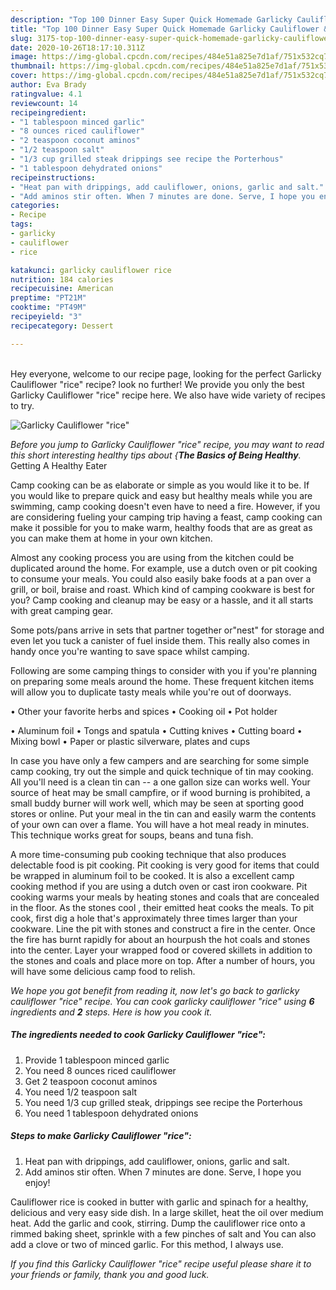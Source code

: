 ```yaml
---
description: "Top 100 Dinner Easy Super Quick Homemade Garlicky Cauliflower &amp;#34;rice&amp;#34;"
title: "Top 100 Dinner Easy Super Quick Homemade Garlicky Cauliflower &amp;#34;rice&amp;#34;"
slug: 3175-top-100-dinner-easy-super-quick-homemade-garlicky-cauliflower-and-34-rice-and-34
date: 2020-10-26T18:17:10.311Z
image: https://img-global.cpcdn.com/recipes/484e51a825e7d1af/751x532cq70/garlicky-cauliflower-rice-recipe-main-photo.jpg
thumbnail: https://img-global.cpcdn.com/recipes/484e51a825e7d1af/751x532cq70/garlicky-cauliflower-rice-recipe-main-photo.jpg
cover: https://img-global.cpcdn.com/recipes/484e51a825e7d1af/751x532cq70/garlicky-cauliflower-rice-recipe-main-photo.jpg
author: Eva Brady
ratingvalue: 4.1
reviewcount: 14
recipeingredient:
- "1 tablespoon minced garlic"
- "8 ounces riced cauliflower"
- "2 teaspoon coconut aminos"
- "1/2 teaspoon salt"
- "1/3 cup grilled steak drippings see recipe the Porterhous"
- "1 tablespoon dehydrated onions"
recipeinstructions:
- "Heat pan with drippings, add cauliflower, onions, garlic and salt."
- "Add aminos stir often. When 7 minutes are done. Serve, I hope you enjoy!"
categories:
- Recipe
tags:
- garlicky
- cauliflower
- rice

katakunci: garlicky cauliflower rice 
nutrition: 184 calories
recipecuisine: American
preptime: "PT21M"
cooktime: "PT49M"
recipeyield: "3"
recipecategory: Dessert

---
```

<br>
Hey everyone, welcome to our recipe page, looking for the perfect Garlicky Cauliflower &#34;rice&#34; recipe? look no further! We provide you only the best Garlicky Cauliflower &#34;rice&#34; recipe here. We also have wide variety of recipes to try.
<br>


![Garlicky Cauliflower &#34;rice&#34;](https://img-global.cpcdn.com/recipes/484e51a825e7d1af/751x532cq70/garlicky-cauliflower-rice-recipe-main-photo.jpg)

<i>Before you jump to Garlicky Cauliflower &#34;rice&#34; recipe, you may want to read this short interesting healthy tips about {<strong>The Basics of Being Healthy</strong>.</i>
Getting A Healthy Eater

    
Camp cooking can be as elaborate or simple as you would like it to be. If you would like to prepare quick and easy but healthy meals while you are swimming, camp cooking doesn't even have to need a fire. However, if you are considering fueling your camping trip having a feast, camp cooking can make it possible for you to make warm, healthy foods that are as great as you can make them at home in your own kitchen.

 Almost any cooking process you are using from the kitchen could be duplicated around the home. For example, use a dutch oven or pit cooking to consume your meals. You could also easily bake foods at a pan over a grill, or boil, braise and roast. Which kind of camping cookware is best for you? Camp cooking and cleanup may be easy or a hassle, and it all starts with great camping gear.

Some pots/pans arrive in sets that partner together or"nest" for storage and even let you tuck a canister of fuel inside them. This really also comes in handy once you're wanting to save space whilst camping.

Following are some camping things to consider with you if you're planning on preparing some meals around the home. These frequent kitchen items will allow you to duplicate tasty meals while you're out of doorways.


• Other your favorite herbs and spices
• Cooking oil
• Pot holder

• Aluminum foil
• Tongs and spatula
• Cutting knives
• Cutting board
• Mixing bowl
• Paper or plastic silverware, plates and cups

In case you have only a few campers and are searching for some simple camp cooking, try out the simple and quick technique of tin may cooking. All you'll need is a clean tin can -- a one gallon size can works well. Your source of heat may be small campfire, or if wood burning is prohibited, a small buddy burner will work well, which may be seen at sporting good stores or online. Put your meal in the tin can and easily warm the contents of your own can over a flame. You will have a hot meal ready in minutes.  This technique works great for soups, beans and tuna fish.

A more time-consuming pub cooking technique that also produces delectable food is pit cooking. Pit cooking is very good for items that could be wrapped in aluminum foil to be cooked.  It is also a excellent camp cooking method if you are using a dutch oven or cast iron cookware. Pit cooking warms your meals by heating stones and coals that are concealed in the floor. As the stones cool , their emitted heat cooks the meals. To pit cook, first dig a hole that's approximately three times larger than your cookware. Line the pit with stones and construct a fire in the center. Once the fire has burnt rapidly for about an hourpush the hot coals and stones into the center. Layer your wrapped food or covered skillets in addition to the stones and coals and place more on top. After a number of hours, you will have some delicious camp food to relish.


<i>We hope you got benefit from reading it, now let's go back to garlicky cauliflower &#34;rice&#34; recipe. You can cook garlicky cauliflower &#34;rice&#34; using <strong>6</strong> ingredients and <strong>2</strong> steps. Here is how you cook it.
</i>

##### The ingredients needed to cook Garlicky Cauliflower &#34;rice&#34;:

1. Provide 1 tablespoon minced garlic
1. You need 8 ounces riced cauliflower
1. Get 2 teaspoon coconut aminos
1. You need 1/2 teaspoon salt
1. You need 1/3 cup grilled steak, drippings see recipe the Porterhous
1. You need 1 tablespoon dehydrated onions


##### Steps to make Garlicky Cauliflower &#34;rice&#34;:

1. Heat pan with drippings, add cauliflower, onions, garlic and salt.
1. Add aminos stir often. When 7 minutes are done. Serve, I hope you enjoy!


Cauliflower rice is cooked in butter with garlic and spinach for a healthy, delicious and very easy side dish. In a large skillet, heat the oil over medium heat. Add the garlic and cook, stirring. Dump the cauliflower rice onto a rimmed baking sheet, sprinkle with a few pinches of salt and You can also add a clove or two of minced garlic. For this method, I always use. 

<i>If you find this Garlicky Cauliflower &#34;rice&#34; recipe useful please share it to your friends or family, thank you and good luck.</i>
